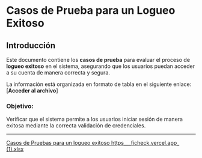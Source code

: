 
# Casos de Prueba para un Logueo Exitoso

## Introducción
Este documento contiene los **casos de prueba** para evaluar el proceso de **logueo exitoso** en el sistema, asegurando que los usuarios puedan acceder a su cuenta de manera correcta y segura.

La información está organizada en formato de tabla en el siguiente enlace:  
[**Acceder al archivo**]


### Objetivo:
Verificar que el sistema permite a los usuarios iniciar sesión de manera exitosa mediante la correcta validación de credenciales.

---

[Casos de Pruebas para un logueo exitoso https___ficheck.vercel.app_ (1).xlsx](https://github.com/user-attachments/files/19196051/Casos.de.Pruebas.para.un.logueo.exitoso.https___ficheck.vercel.app_.1.xlsx)
